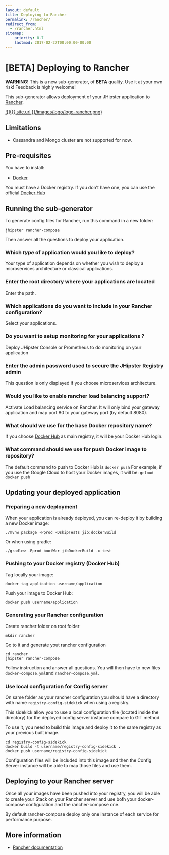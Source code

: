 ```yaml
---
layout: default
title: Deploying to Rancher
permalink: /rancher/
redirect_from:
  - /rancher.html
sitemap:
    priority: 0.7
    lastmod: 2017-02-27T00:00:00-00:00
---
```


# [BETA] Deploying to Rancher

**WARNING!** This is a new sub-generator, of **BETA** quality. Use it at your own risk! Feedback is highly welcome!

This sub-generator allows deployment of your JHipster application to [Rancher](http://rancher.com/).

[![]({{ site.url }}/images/logo/logo-rancher.png)](http://rancher.com/)

## Limitations

- Cassandra and Mongo cluster are not supported for now.

## Pre-requisites

You have to install:

- [Docker](https://docs.docker.com/installation/#installation)

You must have a Docker registry. If you don’t have one, you can use the official [Docker Hub](https://hub.docker.com/)

## Running the sub-generator

To generate config files for Rancher, run this command in a new folder:

`jhipster rancher-compose`

Then answer all the questions to deploy your application.


### Which *type* of application would you like to deploy?

Your type of application depends on whether you wish to deploy a microservices architecture or classical applications.


### Enter the root directory where your applications are located

Enter the path.

### Which applications do you want to include in your Rancher configuration?

Select your applications.

### Do you want to setup monitoring for your applications ?

Deploy JHipster Console or Prometheus to do monitoring on your application

### Enter the admin password used to secure the JHipster Registry admin

This question is only displayed if you choose microservices architecture.

### Would you like to enable rancher load balancing support?

Activate Load balancing service on Rancher. It will only bind your gateway application and map port 80 to your gateway port (by default 8080).

### What should we use for the base Docker repository name?

If you choose [Docker Hub](https://hub.docker.com/) as main registry, it will be your Docker Hub login.

### What command should we use for push Docker image to repository?

The default command to push to Docker Hub is `docker push`
For example, if you use the Google Cloud to host your Docker images, it will be: `gcloud docker push`

## Updating your deployed application

### Preparing a new deployment

When your application is already deployed, you can re-deploy it by building a new Docker image:

`./mvnw package -Pprod -DskipTests jib:dockerBuild`

Or when using gradle:

`./gradlew -Pprod bootWar jibDockerBuild -x test`

### Pushing to your Docker registry (Docker Hub)

Tag locally your image:

`docker tag application username/application`

Push your image to Docker Hub:

`docker push username/application`

### Generating your Rancher configuration

Create rancher folder on root folder

`mkdir rancher`

Go to it and generate yout rancher configuration

```
cd rancher
jhipster rancher-compose
```

Follow instruction and answer all questions.
You will then have to new files `docker-compose.yml`and `rancher-compose.yml`.

### Use local configuration for Config server

On same folder as your rancher configuration you should have a directory with name `registry-config-sidekick` when using a registry.

This sidekick allow you to use a local configuration file (located inside the directory) for the deployed config server instance compare to GIT method.

To use it, you need to build this image and deploy it to the same registry as your previous built image.

```
cd registry-config-sidekick
docker build -t username/registry-config-sidekick .
docker push username/registry-config-sidekick
```

Configuration files will be included into this image and then the Config Server instance will be able to map those files and use them.

## Deploying to your Rancher server

Once all your images have been pushed into your registry, you will be able to create your Stack on your Rancher server and use both your docker-compose configuration and the rancher-compose one.

By default rancher-compose deploy only one instance of each service for performance purpose.

## More information

*   [Rancher documentation](http://docs.rancher.com/)
